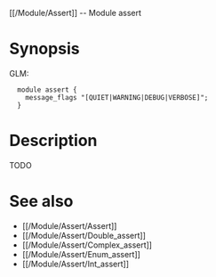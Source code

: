 [[/Module/Assert]] -- Module assert

# Synopsis
GLM:
~~~
  module assert {
    message_flags "[QUIET|WARNING|DEBUG|VERBOSE]";
  }
~~~

# Description

TODO

# See also
* [[/Module/Assert/Assert]]
* [[/Module/Assert/Double_assert]]
* [[/Module/Assert/Complex_assert]]
* [[/Module/Assert/Enum_assert]]
* [[/Module/Assert/Int_assert]]


